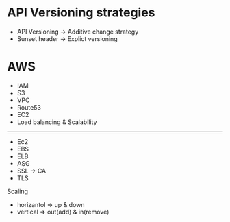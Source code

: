 # API Versioning strategies

- API Versioning -> Additive change strategy
- Sunset header -> Explict versioning

# AWS

- IAM
- S3
- VPC
- Route53
- EC2
- Load balancing & Scalability

---

- Ec2
- EBS
- ELB
- ASG
- SSL -> CA
- TLS

Scaling

- horizantol => up & down
- vertical => out(add) & in(remove)

